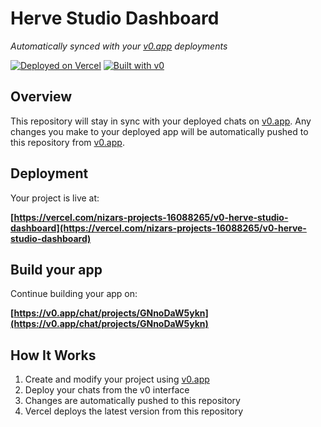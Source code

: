 # Herve Studio Dashboard

*Automatically synced with your [v0.app](https://v0.app) deployments*

[![Deployed on Vercel](https://img.shields.io/badge/Deployed%20on-Vercel-black?style=for-the-badge&logo=vercel)](https://vercel.com/nizars-projects-16088265/v0-herve-studio-dashboard)
[![Built with v0](https://img.shields.io/badge/Built%20with-v0.app-black?style=for-the-badge)](https://v0.app/chat/projects/GNnoDaW5ykn)

## Overview

This repository will stay in sync with your deployed chats on [v0.app](https://v0.app).
Any changes you make to your deployed app will be automatically pushed to this repository from [v0.app](https://v0.app).

## Deployment

Your project is live at:

**[https://vercel.com/nizars-projects-16088265/v0-herve-studio-dashboard](https://vercel.com/nizars-projects-16088265/v0-herve-studio-dashboard)**

## Build your app

Continue building your app on:

**[https://v0.app/chat/projects/GNnoDaW5ykn](https://v0.app/chat/projects/GNnoDaW5ykn)**

## How It Works

1. Create and modify your project using [v0.app](https://v0.app)
2. Deploy your chats from the v0 interface
3. Changes are automatically pushed to this repository
4. Vercel deploys the latest version from this repository
